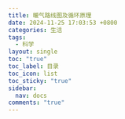 ```yaml
---
title: 暖气路线图及循环原理
date: 2024-11-25 17:03:53 +0800
categories: 生活
tags:
  - 科学
layout: single
toc: "true"
toc_label: 目录
toc_icon: list
toc_sticky: "true"
sidebar:
  nav: docs
comments: "true"
---
```

